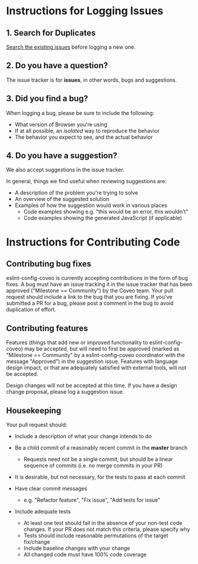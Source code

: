 # Instructions for Logging Issues

## 1. Search for Duplicates

[Search the existing issues](https://github.com/coveo/eslint-config-coveo/issues) before logging a new one.

## 2. Do you have a question?

The issue tracker is for **issues**, in other words, bugs and suggestions.

## 3. Did you find a bug?

When logging a bug, please be sure to include the following:

 * What version of Browser you're using
 * If at all possible, an *isolated* way to reproduce the behavior
 * The behavior you expect to see, and the actual behavior


## 4. Do you have a suggestion?

We also accept suggestions in the issue tracker.

In general, things we find useful when reviewing suggestions are:

* A description of the problem you're trying to solve
* An overview of the suggested solution
* Examples of how the suggestion would work in various places
  * Code examples showing e.g. "this would be an error, this wouldn't"
  * Code examples showing the generated JavaScript (if applicable)

# Instructions for Contributing Code

## Contributing bug fixes

eslint-config-coveo is currently accepting contributions in the form of bug fixes. A bug must have an issue tracking it in the issue tracker that has been approved ("Milestone == Community") by the Coveo team. Your pull request should include a link to the bug that you are fixing. If you've submitted a PR for a bug, please post a comment in the bug to avoid duplication of effort.

## Contributing features

Features (things that add new or improved functionality to eslint-config-coveo) may be accepted, but will need to first be approved (marked as "Milestone == Community" by a eslint-config-coveo coordinator with the message "Approved") in the suggestion issue. Features with language design impact, or that are adequately satisfied with external tools, will not be accepted.

Design changes will not be accepted at this time. If you have a design change proposal, please log a suggestion issue.


## Housekeeping

Your pull request should:

* Include a description of what your change intends to do
* Be a child commit of a reasonably recent commit in the **master** branch
    * Requests need not be a single commit, but should be a linear sequence of commits (i.e. no merge commits in your PR)

* It is desirable, but not necessary, for the tests to pass at each commit
* Have clear commit messages
    * e.g. "Refactor feature", "Fix issue", "Add tests for issue"
* Include adequate tests
    * At least one test should fail in the absence of your non-test code changes. If your PR does not match this criteria, please specify why
    * Tests should include reasonable permutations of the target fix/change
    * Include baseline changes with your change
    * All changed code must have 100% code coverage
